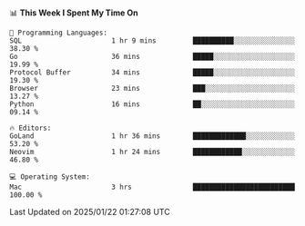 <!--START_SECTION:waka-->
📊 **This Week I Spent My Time On** 

```text
💬 Programming Languages: 
SQL                      1 hr 9 mins         ██████████░░░░░░░░░░░░░░░   38.30 % 
Go                       36 mins             █████░░░░░░░░░░░░░░░░░░░░   19.99 % 
Protocol Buffer          34 mins             █████░░░░░░░░░░░░░░░░░░░░   19.30 % 
Browser                  23 mins             ███░░░░░░░░░░░░░░░░░░░░░░   13.27 % 
Python                   16 mins             ██░░░░░░░░░░░░░░░░░░░░░░░   09.14 % 

🔥 Editors: 
GoLand                   1 hr 36 mins        █████████████░░░░░░░░░░░░   53.20 % 
Neovim                   1 hr 24 mins        ████████████░░░░░░░░░░░░░   46.80 % 

💻 Operating System: 
Mac                      3 hrs               █████████████████████████   100.00 % 
```


 Last Updated on 2025/01/22 01:27:08 UTC
<!--END_SECTION:waka-->
